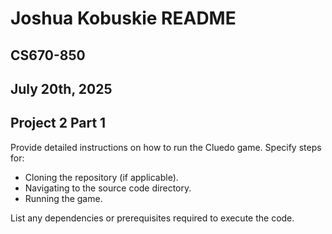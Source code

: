 # Joshua Kobuskie README

## CS670-850

## July 20th, 2025

## Project 2 Part 1

Provide detailed instructions on how to run the Cluedo game.
Specify steps for:

* Cloning the repository (if applicable).
* Navigating to the source code directory.
* Running the game.

List any dependencies or prerequisites required to execute the code.
